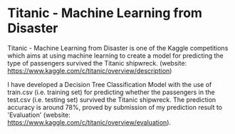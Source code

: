 # Titanic - Machine Learning from Disaster

Titanic - Machine Learning from Disaster is one of the Kaggle competitions which aims at using machine learning to create a model for  predicting the type of passengers survived the Titanic shipwreck. (website: https://www.kaggle.com/c/titanic/overview/description)

I have developed a Decision Tree Classification Model with the use of train.csv (i.e. training set) for predicting whether the passengers in the test.csv (i.e. testing set) survived the Titanic shipwreck.  The prediction accuracy is around 78%, proved by submission of my prediction result to 'Evaluation' (website: https://www.kaggle.com/c/titanic/overview/evaluation).  



